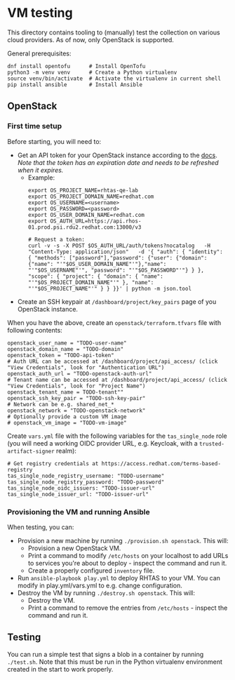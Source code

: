 # VM testing

This directory contains tooling to (manually) test the collection on various cloud providers. As of now, only OpenStack is supported.

General prerequisites:
```
dnf install opentofu      # Install OpenTofu
python3 -m venv venv      # Create a Python virtualenv
source venv/bin/activate  # Activate the virtualenv in current shell
pip install ansible       # Install Ansible
```

## OpenStack

### First time setup

Before starting, you will need to:
* Get an API token for your OpenStack instance according to the [docs](https://docs.openstack.org/api-quick-start/api-quick-start.html). *Note that the token has an expiration date and needs to be refreshed when it expires.*
  * Example:
    ```
    export OS_PROJECT_NAME=rhtas-qe-lab
    export OS_PROJECT_DOMAIN_NAME=redhat.com
    export OS_USERNAME=<username>
    export OS_PASSWORD=<password>
    export OS_USER_DOMAIN_NAME=redhat.com
    export OS_AUTH_URL=https://api.rhos-01.prod.psi.rdu2.redhat.com:13000/v3

    # Request a token:
    curl -v -s -X POST $OS_AUTH_URL/auth/tokens?nocatalog   -H "Content-Type: application/json"   -d '{ "auth": { "identity": { "methods": ["password"],"password": {"user": {"domain": {"name": "'"$OS_USER_DOMAIN_NAME"'"},"name": "'"$OS_USERNAME"'", "password": "'"$OS_PASSWORD"'"} } }, "scope": { "project": { "domain": { "name": "'"$OS_PROJECT_DOMAIN_NAME"'" }, "name":  "'"$OS_PROJECT_NAME"'" } } }}' | python -m json.tool
    ```
* Create an SSH keypair at `/dashboard/project/key_pairs` page of you OpenStack instance.

When you have the above, create an `openstack/terraform.tfvars` file with following contents:

```
openstack_user_name = "TODO-user-name"
openstack_domain_name = "TODO-domain"
openstack_token = "TODO-api-token"
# Auth URL can be accessed at /dashboard/project/api_access/ (click "View Credentials", look for "Authentication URL")
openstack_auth_url = "TODO-openstack-auth-url"
# Tenant name can be accessed at /dashboard/project/api_access/ (click "View Credentials", look for "Project Name")
openstack_tenant_name = TODO-tenant""
openstack_ssh_key_pair = "TODO-ssh-key-pair"
# Network can be e.g. shared_net_*
openstack_network = "TODO-openstack-network"
# Optionally provide a custom VM image
# openstack_vm_image = "TODO-vm-image"
```

Create `vars.yml` file with the following variables for the `tas_single_node` role (you will need a working OIDC provider URL, e.g. Keycloak, with a `trusted-artifact-signer` realm):

```
# Get registry credentials at https://access.redhat.com/terms-based-registry
tas_single_node_registry_username: "TODO-username"
tas_single_node_registry_password: "TODO-password"
tas_single_node_oidc_issuers: "TODO-issuer-url"
tas_single_node_issuer_url: "TODO-issuer-url"
```

### Provisioning the VM and running Ansible

When testing, you can:

* Provision a new machine by running `./provision.sh openstack`. This will:
  * Provision a new OpenStack VM.
  * Print a command to modify `/etc/hosts` on your localhost to add URLs to services you're about to deploy - inspect the command and run it.
  * Create a properly configured `inventory` file.
* Run `ansible-playbook play.yml` to deploy RHTAS to your VM. You can modify in play.yml/vars.yml to e.g. change configuration.
* Destroy the VM by running `./destroy.sh openstack`. This will:
  * Destroy the VM.
  * Print a command to remove the entries from `/etc/hosts` - inspect the command and run it.

## Testing

You can run a simple test that signs a blob in a container by running `./test.sh`. Note that this must be run in the Python virtualenv environment created in the start to work properly.
